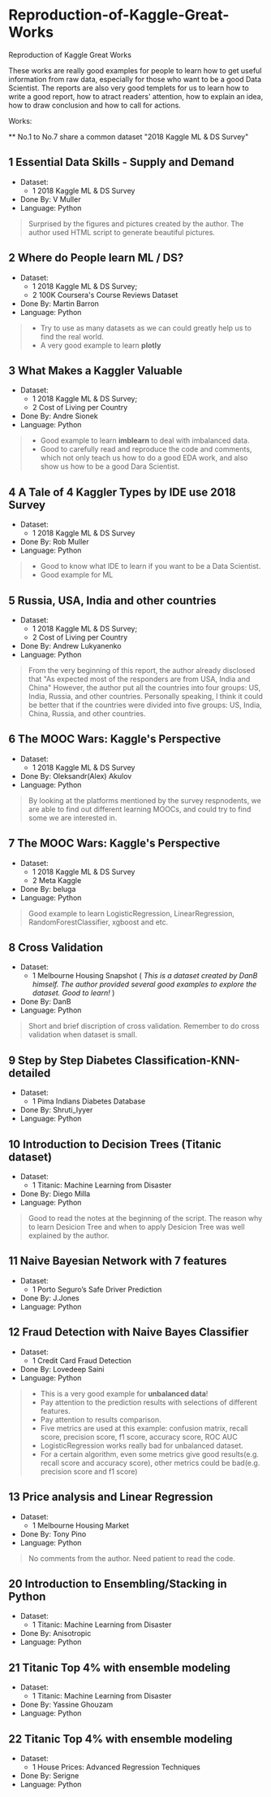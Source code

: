 # Reproduction-of-Kaggle-Great-Works
Reproduction of Kaggle Great Works

These works are really good examples for people to learn how to get useful information from raw data, especially for those who want to be a good Data Scientist.
The reports are also very good templets for us to learn how to write a good report, how to atract readers' attention, how to explain an idea, how to draw conclusion and how to call for actions.

Works:

** No.1 to No.7 share a common dataset "2018 Kaggle ML & DS Survey" 
## 1 Essential Data Skills - Supply and Demand
* Dataset: 
	+ 1 2018 Kaggle ML & DS Survey
* Done By: V Muller
* Language: Python

> Surprised by the figures and pictures created by the author. The author used HTML script to generate beautiful pictures.
	
## 2 Where do People learn ML / DS?
* Dataset: 
	+ 1 2018 Kaggle ML & DS Survey;
	+ 2 100K Coursera's Course Reviews Dataset
* Done By: Martin Barron
* Language: Python

> - Try to use as many datasets as we can could greatly help us to find the real world.
> - A very good example to learn **plotly**

## 3 What Makes a Kaggler Valuable
* Dataset: 
	+ 1 2018 Kaggle ML & DS Survey;
	+ 2 Cost of Living per Country
* Done By: Andre Sionek
* Language: Python

> - Good example to learn **imblearn** to deal with imbalanced data.
> - Good to carefully read and reproduce the code and comments, which not only teach us how to do a good EDA work, and also show us how to be a good Dara Scientist.

## 4 A Tale of 4 Kaggler Types by IDE use 2018 Survey
* Dataset: 
	+ 1 2018 Kaggle ML & DS Survey
* Done By: Rob Muller
* Language: Python

> - Good to know what IDE to learn if you want to be a Data Scientist.
> - Good example for ML


## 5 Russia, USA, India and other countries
* Dataset: 
	+ 1 2018 Kaggle ML & DS Survey;
	+ 2 Cost of Living per Country
* Done By: Andrew Lukyanenko
* Language: Python

 > From the very beginning of this  report, the author already disclosed that "As expected most of the responders are from USA, India and China"
 > However, the author put all the countries into four groups: US, India, Russia, and other countries.
 > Personally speaking, I think it could be better that if the countries were divided into five groups: US, India, China, Russia, and other countries. 
 
 ## 6 The MOOC Wars: Kaggle's Perspective
 * Dataset: 
	+ 1 2018 Kaggle ML & DS Survey
* Done By: Oleksandr(Alex) Akulov
* Language: Python

 > By looking at the platforms mentioned by the survey respnodents, we are able to find out different learning MOOCs, and could try to find some we are interested in.


## 7 The MOOC Wars: Kaggle's Perspective
 * Dataset: 
	+ 1 2018 Kaggle ML & DS Survey
	+ 2 Meta Kaggle
* Done By: beluga
* Language: Python

> Good example to learn LogisticRegression, LinearRegression, RandomForestClassifier, xgboost and etc.

## 8 Cross Validation
 * Dataset: 
	+ 1 Melbourne Housing Snapshot ( <em> This is a dataset created by DanB himself. The author provided several good examples to explore the dataset. Good to learn! </em>)
* Done By: DanB
* Language: Python

> Short and brief discription of cross validation. Remember to do cross validation when dataset is small.

## 9 Step by Step Diabetes Classification-KNN-detailed
 * Dataset: 
	+ 1 Pima Indians Diabetes Database
* Done By: Shruti_Iyyer
* Language: Python

## 10 Introduction to Decision Trees (Titanic dataset)
 * Dataset: 
	+ 1 Titanic: Machine Learning from Disaster
* Done By: Diego Milla
* Language: Python

> Good to read the notes at the beginning of the script. The reason why to learn Desicion Tree and when to apply Desicion Tree was well explained by the author.

## 11 Naive Bayesian Network with 7 features
 * Dataset: 
	+ 1 Porto Seguro’s Safe Driver Prediction
* Done By: J.Jones
* Language: Python

## 12 Fraud Detection with Naive Bayes Classifier
 * Dataset: 
	+ 1 Credit Card Fraud Detection
* Done By: Lovedeep Saini
* Language: Python

> - This is a very good example for **unbalanced data**!
> - Pay attention to the prediction results with selections of different features.
> - Pay attention to results comparison. 
> - Five metrics are used at this example: confusion matrix, recall score, precision score, f1 score, accuracy score, ROC AUC
> - LogisticRegression works really bad for unbalanced dataset.
> - For a certain algorithm, even some metrics give good results(e.g. recall score and accuracy score), other metrics could be bad(e.g. precision score and f1 score)

## 13 Price analysis and Linear Regression
 * Dataset: 
	+ 1 Melbourne Housing Market
* Done By: Tony Pino
* Language: Python

> No comments from the author. Need patient to read the code.

## 20 Introduction to Ensembling/Stacking in Python
 * Dataset: 
	+ 1 Titanic: Machine Learning from Disaster
* Done By: Anisotropic
* Language: Python

## 21 Titanic Top 4% with ensemble modeling
 * Dataset: 
	+ 1 Titanic: Machine Learning from Disaster
* Done By: Yassine Ghouzam
* Language: Python

## 22 Titanic Top 4% with ensemble modeling
 * Dataset: 
	+ 1 House Prices: Advanced Regression Techniques
* Done By: Serigne
* Language: Python




